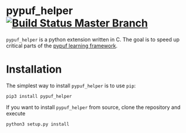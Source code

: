 # pypuf_helper [![Build Status Master Branch](https://travis-ci.org/taudor/pypuf_helper.svg?branch=master)](https://travis-ci.org/taudor/pypuf_helper)

`pypuf_helper` is a python extension written in C. The goal is to
speed up critical parts of the [pypuf learning framework](https://github.com/nils-wisiol/pypuf).

# Installation

The simplest way to install `pypuf_helper` is to use `pip`:

```
pip3 install pypuf_helper
```

If you want to install `pypuf_helper` from source, clone the repository and execute

```
python3 setup.py install
```